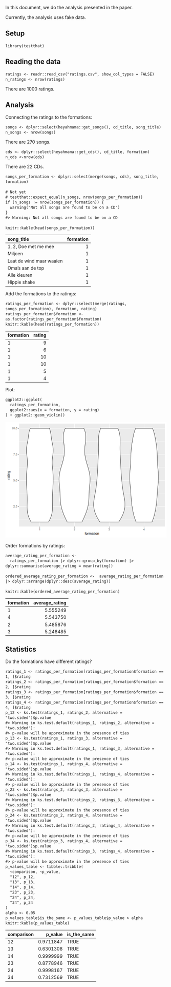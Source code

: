 In this document, we do the analysis presented in the paper.

Currently, the analysis uses fake data.

## Setup

    library(testthat)

## Reading the data

    ratings <- readr::read_csv("ratings.csv", show_col_types = FALSE)
    n_ratings <- nrow(ratings)

There are 1000 ratings.

## Analysis

Connecting the ratings to the formations:

    songs <- dplyr::select(heyahmama::get_songs(), cd_title, song_title)
    n_songs <- nrow(songs)

There are 270 songs.

    cds <- dplyr::select(heyahmama::get_cds(), cd_title, formation)
    n_cds <-nrow(cds)

There are 22 CDs.

    songs_per_formation <- dplyr::select(merge(songs, cds), song_title, formation)

    # Not yet
    # testthat::expect_equal(n_songs, nrow(songs_per_formation))
    if (n_songs != nrow(songs_per_formation)) {
      warning("Not all songs are found to be on a CD")
    }
    #> Warning: Not all songs are found to be on a CD

    knitr::kable(head(songs_per_formation))

<table>
<thead>
<tr class="header">
<th style="text-align: left;">song_title</th>
<th style="text-align: right;">formation</th>
</tr>
</thead>
<tbody>
<tr class="odd">
<td style="text-align: left;">1, 2, Doe met me mee</td>
<td style="text-align: right;">1</td>
</tr>
<tr class="even">
<td style="text-align: left;">Miljoen</td>
<td style="text-align: right;">1</td>
</tr>
<tr class="odd">
<td style="text-align: left;">Laat de wind maar waaien</td>
<td style="text-align: right;">1</td>
</tr>
<tr class="even">
<td style="text-align: left;">Oma’s aan de top</td>
<td style="text-align: right;">1</td>
</tr>
<tr class="odd">
<td style="text-align: left;">Alle kleuren</td>
<td style="text-align: right;">1</td>
</tr>
<tr class="even">
<td style="text-align: left;">Hippie shake</td>
<td style="text-align: right;">1</td>
</tr>
</tbody>
</table>

Add the formations to the ratings:

    ratings_per_formation <- dplyr::select(merge(ratings, songs_per_formation), formation, rating)
    ratings_per_formation$formation <- as.factor(ratings_per_formation$formation)
    knitr::kable(head(ratings_per_formation))

<table>
<thead>
<tr class="header">
<th style="text-align: left;">formation</th>
<th style="text-align: right;">rating</th>
</tr>
</thead>
<tbody>
<tr class="odd">
<td style="text-align: left;">1</td>
<td style="text-align: right;">9</td>
</tr>
<tr class="even">
<td style="text-align: left;">1</td>
<td style="text-align: right;">6</td>
</tr>
<tr class="odd">
<td style="text-align: left;">1</td>
<td style="text-align: right;">10</td>
</tr>
<tr class="even">
<td style="text-align: left;">1</td>
<td style="text-align: right;">10</td>
</tr>
<tr class="odd">
<td style="text-align: left;">1</td>
<td style="text-align: right;">5</td>
</tr>
<tr class="even">
<td style="text-align: left;">1</td>
<td style="text-align: right;">4</td>
</tr>
</tbody>
</table>

Plot:

    ggplot2::ggplot(
      ratings_per_formation,
      ggplot2::aes(x = formation, y = rating)
    ) + ggplot2::geom_violin()

![](analysis_files/figure-markdown_strict/unnamed-chunk-8-1.png)

Order formations by ratings:

    average_rating_per_formation <-
      ratings_per_formation |> dplyr::group_by(formation) |> dplyr::summarise(average_rating = mean(rating))

    ordered_average_rating_per_formation <-  average_rating_per_formation |> dplyr::arrange(dplyr::desc(average_rating))

    knitr::kable(ordered_average_rating_per_formation)

<table>
<thead>
<tr class="header">
<th style="text-align: left;">formation</th>
<th style="text-align: right;">average_rating</th>
</tr>
</thead>
<tbody>
<tr class="odd">
<td style="text-align: left;">1</td>
<td style="text-align: right;">5.555249</td>
</tr>
<tr class="even">
<td style="text-align: left;">4</td>
<td style="text-align: right;">5.543750</td>
</tr>
<tr class="odd">
<td style="text-align: left;">2</td>
<td style="text-align: right;">5.485876</td>
</tr>
<tr class="even">
<td style="text-align: left;">3</td>
<td style="text-align: right;">5.248485</td>
</tr>
</tbody>
</table>

## Statistics

Do the formations have different ratings?

    ratings_1 <- ratings_per_formation[ratings_per_formation$formation == 1, ]$rating
    ratings_2 <- ratings_per_formation[ratings_per_formation$formation == 2, ]$rating
    ratings_3 <- ratings_per_formation[ratings_per_formation$formation == 3, ]$rating
    ratings_4 <- ratings_per_formation[ratings_per_formation$formation == 4, ]$rating
    p_12 <- ks.test(ratings_1, ratings_2, alternative = "two.sided")$p.value
    #> Warning in ks.test.default(ratings_1, ratings_2, alternative = "two.sided"):
    #> p-value will be approximate in the presence of ties
    p_13 <- ks.test(ratings_1, ratings_3, alternative = "two.sided")$p.value
    #> Warning in ks.test.default(ratings_1, ratings_3, alternative = "two.sided"):
    #> p-value will be approximate in the presence of ties
    p_14 <- ks.test(ratings_1, ratings_4, alternative = "two.sided")$p.value
    #> Warning in ks.test.default(ratings_1, ratings_4, alternative = "two.sided"):
    #> p-value will be approximate in the presence of ties
    p_23 <- ks.test(ratings_2, ratings_3, alternative = "two.sided")$p.value
    #> Warning in ks.test.default(ratings_2, ratings_3, alternative = "two.sided"):
    #> p-value will be approximate in the presence of ties
    p_24 <- ks.test(ratings_2, ratings_4, alternative = "two.sided")$p.value
    #> Warning in ks.test.default(ratings_2, ratings_4, alternative = "two.sided"):
    #> p-value will be approximate in the presence of ties
    p_34 <- ks.test(ratings_3, ratings_4, alternative = "two.sided")$p.value
    #> Warning in ks.test.default(ratings_3, ratings_4, alternative = "two.sided"):
    #> p-value will be approximate in the presence of ties
    p_values_table <- tibble::tribble(
      ~comparison, ~p_value,
      "12", p_12,
      "13", p_13,
      "14", p_14,
      "23", p_23,
      "24", p_24,
      "34", p_34
    )
    alpha <- 0.05
    p_values_table$is_the_same <- p_values_table$p_value > alpha
    knitr::kable(p_values_table)

<table>
<thead>
<tr class="header">
<th style="text-align: left;">comparison</th>
<th style="text-align: right;">p_value</th>
<th style="text-align: left;">is_the_same</th>
</tr>
</thead>
<tbody>
<tr class="odd">
<td style="text-align: left;">12</td>
<td style="text-align: right;">0.9711847</td>
<td style="text-align: left;">TRUE</td>
</tr>
<tr class="even">
<td style="text-align: left;">13</td>
<td style="text-align: right;">0.6301308</td>
<td style="text-align: left;">TRUE</td>
</tr>
<tr class="odd">
<td style="text-align: left;">14</td>
<td style="text-align: right;">0.9999999</td>
<td style="text-align: left;">TRUE</td>
</tr>
<tr class="even">
<td style="text-align: left;">23</td>
<td style="text-align: right;">0.8778946</td>
<td style="text-align: left;">TRUE</td>
</tr>
<tr class="odd">
<td style="text-align: left;">24</td>
<td style="text-align: right;">0.9998167</td>
<td style="text-align: left;">TRUE</td>
</tr>
<tr class="even">
<td style="text-align: left;">34</td>
<td style="text-align: right;">0.7312569</td>
<td style="text-align: left;">TRUE</td>
</tr>
</tbody>
</table>

